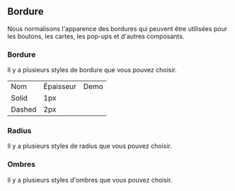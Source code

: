<script>
import RadiusBox from "../../components/demo/border/radius-box.vue";
import ShadowBox from "../../components/demo/border/shadow-box.vue";

const radiusGroup =  [
  {
    name: 'Pas de radius',
    type: ''
  },
  {
    name: 'Petit radius',
    type: 'small'
  },
  {
    name: 'Grand radius',
    type: 'base'
  },
  {
    name: 'Radius rond',
    type: 'round'
  },
]

const shadowGroup = [
  {
    name: 'Ombre de base',
    type: 'base'
  },
  {
    name: 'Ombre légère',
    type: 'light'
  }
]

export default {
  components: {
    RadiusBox,
    ShadowBox
  },
  data() {
    return {
      radiusGroup,
      shadowGroup,
    }
  }
}
</script>

## Bordure

Nous normalisons l'apparence des bordures qui peuvent être utilisées pour les boutons, les cartes, les pop-ups et d'autres composants.

### Bordure

Il y a plusieurs styles de bordure que vous pouvez choisir.

<table class="demo-border">
  <tbody>
    <tr>
      <td class="text">Nom</td>
      <td class="text">Épaisseur</td>
      <td class="line">Demo</td>
    </tr>
    <tr>
      <td class="text">Solid</td>
      <td class="text">1px</td>
      <td class="line">
        <div></div>
      </td>
    </tr>
    <tr>
      <td class="text">Dashed</td>
      <td class="text">2px</td>
      <td class="line">
        <div class="dashed"></div>
      </td>
    </tr>
  </tbody>
</table>

### Radius

Il y a plusieurs styles de radius que vous pouvez choisir.

<radius-box :radius-group="radiusGroup" />

### Ombres

Il y a plusieurs styles d'ombres que vous pouvez choisir.

<shadow-box :shadow-group="shadowGroup" />
